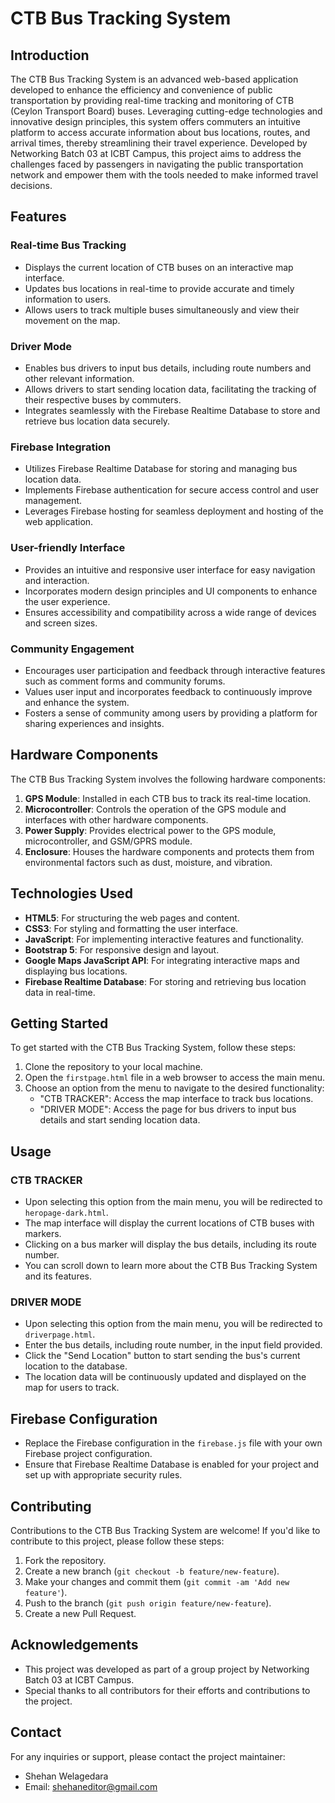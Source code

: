 # CTB Bus Tracking System

## Introduction

The CTB Bus Tracking System is an advanced web-based application developed to enhance the efficiency and convenience of public transportation by providing real-time tracking and monitoring of CTB (Ceylon Transport Board) buses. Leveraging cutting-edge technologies and innovative design principles, this system offers commuters an intuitive platform to access accurate information about bus locations, routes, and arrival times, thereby streamlining their travel experience. Developed by Networking Batch 03 at ICBT Campus, this project aims to address the challenges faced by passengers in navigating the public transportation network and empower them with the tools needed to make informed travel decisions.

## Features

### Real-time Bus Tracking
- Displays the current location of CTB buses on an interactive map interface.
- Updates bus locations in real-time to provide accurate and timely information to users.
- Allows users to track multiple buses simultaneously and view their movement on the map.

### Driver Mode
- Enables bus drivers to input bus details, including route numbers and other relevant information.
- Allows drivers to start sending location data, facilitating the tracking of their respective buses by commuters.
- Integrates seamlessly with the Firebase Realtime Database to store and retrieve bus location data securely.

### Firebase Integration
- Utilizes Firebase Realtime Database for storing and managing bus location data.
- Implements Firebase authentication for secure access control and user management.
- Leverages Firebase hosting for seamless deployment and hosting of the web application.

### User-friendly Interface
- Provides an intuitive and responsive user interface for easy navigation and interaction.
- Incorporates modern design principles and UI components to enhance the user experience.
- Ensures accessibility and compatibility across a wide range of devices and screen sizes.

### Community Engagement
- Encourages user participation and feedback through interactive features such as comment forms and community forums.
- Values user input and incorporates feedback to continuously improve and enhance the system.
- Fosters a sense of community among users by providing a platform for sharing experiences and insights.

## Hardware Components

The CTB Bus Tracking System involves the following hardware components:

1. **GPS Module**: Installed in each CTB bus to track its real-time location.
2. **Microcontroller**: Controls the operation of the GPS module and interfaces with other hardware components.
3. **Power Supply**: Provides electrical power to the GPS module, microcontroller, and GSM/GPRS module.
4. **Enclosure**: Houses the hardware components and protects them from environmental factors such as dust, moisture, and vibration.

## Technologies Used

- **HTML5**: For structuring the web pages and content.
- **CSS3**: For styling and formatting the user interface.
- **JavaScript**: For implementing interactive features and functionality.
- **Bootstrap 5**: For responsive design and layout.
- **Google Maps JavaScript API**: For integrating interactive maps and displaying bus locations.
- **Firebase Realtime Database**: For storing and retrieving bus location data in real-time.

## Getting Started

To get started with the CTB Bus Tracking System, follow these steps:

1. Clone the repository to your local machine.
2. Open the `firstpage.html` file in a web browser to access the main menu.
3. Choose an option from the menu to navigate to the desired functionality:
   - "CTB TRACKER": Access the map interface to track bus locations.
   - "DRIVER MODE": Access the page for bus drivers to input bus details and start sending location data.

## Usage

### CTB TRACKER

- Upon selecting this option from the main menu, you will be redirected to `heropage-dark.html`.
- The map interface will display the current locations of CTB buses with markers.
- Clicking on a bus marker will display the bus details, including its route number.
- You can scroll down to learn more about the CTB Bus Tracking System and its features.

### DRIVER MODE

- Upon selecting this option from the main menu, you will be redirected to `driverpage.html`.
- Enter the bus details, including route number, in the input field provided.
- Click the "Send Location" button to start sending the bus's current location to the database.
- The location data will be continuously updated and displayed on the map for users to track.

## Firebase Configuration

- Replace the Firebase configuration in the `firebase.js` file with your own Firebase project configuration.
- Ensure that Firebase Realtime Database is enabled for your project and set up with appropriate security rules.

## Contributing

Contributions to the CTB Bus Tracking System are welcome! If you'd like to contribute to this project, please follow these steps:

1. Fork the repository.
2. Create a new branch (`git checkout -b feature/new-feature`).
3. Make your changes and commit them (`git commit -am 'Add new feature'`).
4. Push to the branch (`git push origin feature/new-feature`).
5. Create a new Pull Request.

## Acknowledgements

- This project was developed as part of a group project by Networking Batch 03 at ICBT Campus.
- Special thanks to all contributors for their efforts and contributions to the project.

## Contact

For any inquiries or support, please contact the project maintainer:
- Shehan Welagedara
- Email: shehaneditor@gmail.com
